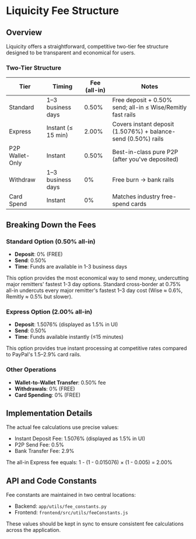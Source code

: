 # Liquicity Fee Structure

## Overview

Liquicity offers a straightforward, competitive two-tier fee structure designed to be transparent and economical for users.

### Two-Tier Structure

| Tier | Timing | Fee (all-in) | Notes |
|------|--------|--------------|-------|
| Standard | 1–3 business days | 0.50% | Free deposit + 0.50% send; all-in ≤ Wise/Remitly fast rails |
| Express | Instant (≤ 15 min) | 2.00% | Covers instant deposit (1.5076%) + balance-send (0.50%) rails |
| P2P Wallet-Only | Instant | 0.50% | Best-in-class pure P2P (after you've deposited) |
| Withdraw | 1–3 business days | 0% | Free burn → bank rails |
| Card Spend | Instant | 0% | Matches industry free-spend cards |

## Breaking Down the Fees

### Standard Option (0.50% all-in)
- **Deposit**: 0% (FREE)
- **Send**: 0.50%
- **Time**: Funds are available in 1-3 business days

This option provides the most economical way to send money, undercutting major remitters' fastest 1-3 day options. Standard cross-border at 0.75% all-in undercuts every major remitter's fastest 1–3 day cost (Wise ≈ 0.6%, Remitly ≈ 0.5% but slower).

### Express Option (2.00% all-in)
- **Deposit**: 1.5076% (displayed as 1.5% in UI)
- **Send**: 0.50%
- **Time**: Funds available instantly (≤15 minutes)

This option provides true instant processing at competitive rates compared to PayPal's 1.5–2.9% card rails.

### Other Operations
- **Wallet-to-Wallet Transfer**: 0.50% fee
- **Withdrawals**: 0% (FREE)
- **Card Spending**: 0% (FREE)

## Implementation Details

The actual fee calculations use precise values:
- Instant Deposit Fee: 1.5076% (displayed as 1.5% in UI)
- P2P Send Fee: 0.5%
- Bank Transfer Fee: 2.9%

The all-in Express fee equals: 1 - (1 - 0.015076) × (1 - 0.005) = 2.00%

## API and Code Constants

Fee constants are maintained in two central locations:
- Backend: `app/utils/fee_constants.py`
- Frontend: `frontend/src/utils/feeConstants.js`

These values should be kept in sync to ensure consistent fee calculations across the application. 